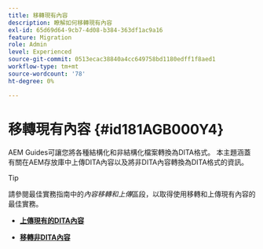 ```yaml
---
title: 移轉現有內容
description: 瞭解如何移轉現有內容
exl-id: 65d69d64-9cb7-4d08-b384-363df1ac9a16
feature: Migration
role: Admin
level: Experienced
source-git-commit: 0513ecac38840a4cc649758bd1180edff1f8aed1
workflow-type: tm+mt
source-wordcount: '78'
ht-degree: 0%

---
```


# 移轉現有內容 {#id181AGB000Y4}

AEM Guides可讓您將各種結構化和非結構化檔案轉換為DITA格式。 本主題涵蓋有關在AEM存放庫中上傳DITA內容以及將非DITA內容轉換為DITA格式的資訊。

>[!TIP]
>
> 請參閱最佳實務指南中的&#x200B;*內容移轉和上傳*&#x200B;區段，以取得使用移轉和上傳現有內容的最佳實務。

- **[上傳現有的DITA內容](migrate-content-upload-existing-dita-content.md)**

- **[移轉非DITA內容](migrate-content-non-dita.md)**
